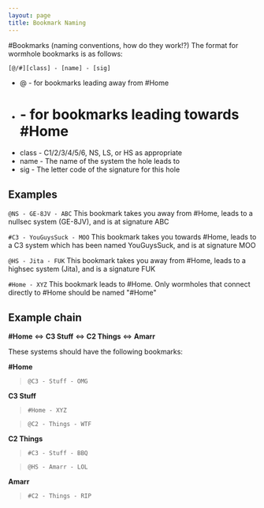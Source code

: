 ```yaml
---
layout: page
title: Bookmark Naming
---
```


#Bookmarks (naming conventions, how do they work!?)
The format for wormhole bookmarks is as follows:

`[@/#][class] - [name] - [sig]`

* @ - for bookmarks leading away from #Home
*  # - for bookmarks leading towards #Home
* class - C1/2/3/4/5/6, NS, LS, or HS as appropriate
* name - The name of the system the hole leads to
* sig - The letter code of the signature for this hole

## Examples

`@NS - GE-8JV - ABC`
This bookmark takes you away from #Home, leads to a nullsec system (GE-8JV), and is at signature ABC

`#C3 - YouGuysSuck - MOO`
This bookmark takes you towards #Home, leads to a C3 system which has been named YouGuysSuck, and is at signature MOO

`@HS - Jita - FUK`
This bookmark takes you away from #Home, leads to a highsec system (Jita), and is a signature FUK

`#Home - XYZ`
This bookmark leads to #Home. Only wormholes that connect directly to #Home should be named "#Home"

## Example chain
  **#Home** <=> **C3 Stuff** <=> **C2 Things** <=> **Amarr**

These systems should have the following bookmarks:

**#Home**
>`@C3 - Stuff - OMG`

**C3 Stuff**
>`#Home - XYZ`

>`@C2 - Things - WTF`

**C2 Things**
>`#C3 - Stuff - BBQ`

>`@HS - Amarr - LOL`

**Amarr**
>`#C2 - Things - RIP`
